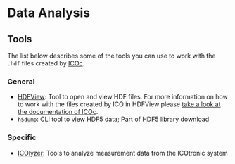 # Data Analysis

## Tools

The list below describes some of the tools you can use to work with the `.hdf` files created by [ICOc](https://github.com/mytoolit/ICOc/).

### General

- [HDFView](https://www.hdfgroup.org/downloads/hdfview/): Tool to open and view HDF files. For more information on how to work with the files created by ICO in HDFView please [take a look at the documentation of ICOc](https://mytoolit.github.io/ICOc/#measurement-data).
- [`h5dump`](https://www.hdfgroup.org/downloads/hdf5): CLI tool to view HDF5 data; Part of HDF5 library download

### Specific

- [ICOlyzer](https://github.com/MyTooliT/ICOlyzer): Tools to analyze measurement data from the ICOtronic system
